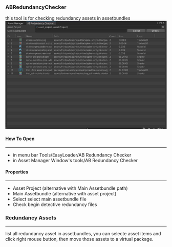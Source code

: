 ### **ABRedundancyChecker** 
this tool is for checking redundancy assets in assetbundles
![Version Manager](../Images/ab_redundancy_checker.jpg)

#### How To Open
***
* in menu bar Tools/EasyLoader/AB Redundancy Checker
* in Asset Manager Window's tools/AB Redundancy Checker

#### Properties
***
* Asset Project (alternative with Main Assetbundle path)
* Main Assetbundle (alternative with asset project)
* Select 
  select main assetbundle file
* Check
  begin detective redundancy files

### Redundancy Assets
*** 
list all redundancy asset in assetbundles, you can selecte asset items and click right mouse button, then move those assets to a virtual package.